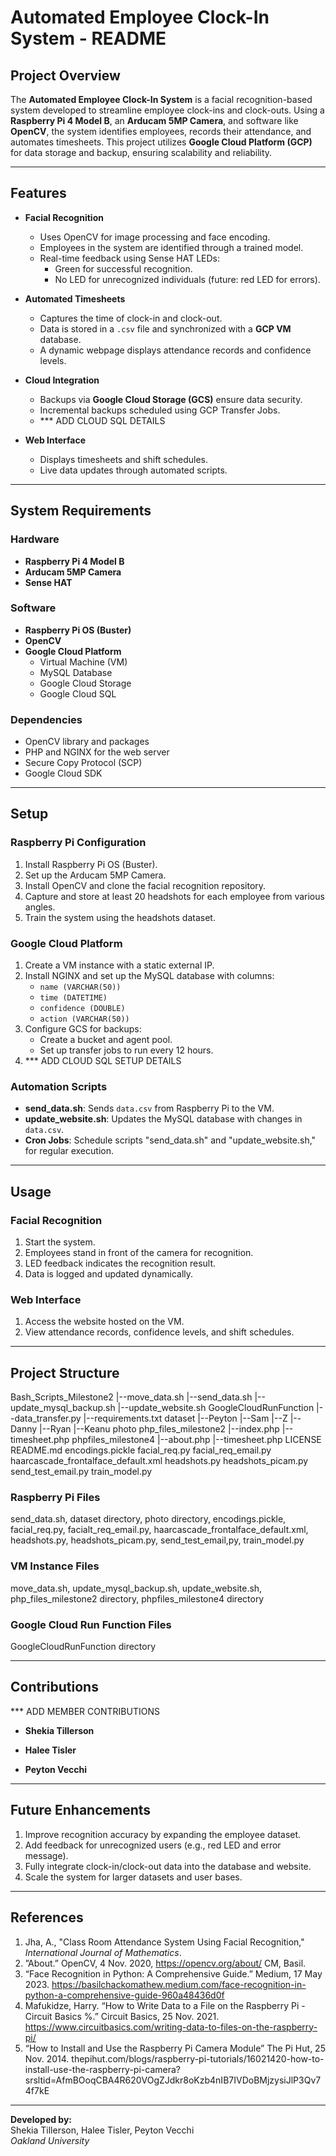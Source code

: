 # Automated Employee Clock-In System - README  

## Project Overview  
The **Automated Employee Clock-In System** is a facial recognition-based system developed to streamline employee clock-ins and clock-outs. Using a **Raspberry Pi 4 Model B**, an **Arducam 5MP Camera**, and software like **OpenCV**, the system identifies employees, records their attendance, and automates timesheets. This project utilizes **Google Cloud Platform (GCP)** for data storage and backup, ensuring scalability and reliability.

---

## Features  
- **Facial Recognition**  
  - Uses OpenCV for image processing and face encoding.  
  - Employees in the system are identified through a trained model.  
  - Real-time feedback using Sense HAT LEDs:  
    - Green for successful recognition.  
    - No LED for unrecognized individuals (future: red LED for errors).  

- **Automated Timesheets**  
  - Captures the time of clock-in and clock-out.  
  - Data is stored in a `.csv` file and synchronized with a **GCP VM** database.  
  - A dynamic webpage displays attendance records and confidence levels.  

- **Cloud Integration**  
  - Backups via **Google Cloud Storage (GCS)** ensure data security.  
  - Incremental backups scheduled using GCP Transfer Jobs.
  - *** ADD CLOUD SQL DETAILS

- **Web Interface**  
  - Displays timesheets and shift schedules.  
  - Live data updates through automated scripts.  

---

## System Requirements  

### Hardware  
- **Raspberry Pi 4 Model B**  
- **Arducam 5MP Camera**  
- **Sense HAT**  

### Software  
- **Raspberry Pi OS (Buster)**  
- **OpenCV**  
- **Google Cloud Platform**  
  - Virtual Machine (VM)  
  - MySQL Database  
  - Google Cloud Storage
  - Google Cloud SQL  

### Dependencies  
- OpenCV library and packages  
- PHP and NGINX for the web server  
- Secure Copy Protocol (SCP)  
- Google Cloud SDK  

---

## Setup  

### Raspberry Pi Configuration  
1. Install Raspberry Pi OS (Buster).  
2. Set up the Arducam 5MP Camera.  
3. Install OpenCV and clone the facial recognition repository.  
4. Capture and store at least 20 headshots for each employee from various angles.  
5. Train the system using the headshots dataset.  

### Google Cloud Platform  
1. Create a VM instance with a static external IP.  
2. Install NGINX and set up the MySQL database with columns:  
   - `name (VARCHAR(50))`  
   - `time (DATETIME)`  
   - `confidence (DOUBLE)`  
   - `action (VARCHAR(50))`  
3. Configure GCS for backups:  
   - Create a bucket and agent pool.  
   - Set up transfer jobs to run every 12 hours.
4. *** ADD CLOUD SQL SETUP DETAILS  

### Automation Scripts  
- **send_data.sh**: Sends `data.csv` from Raspberry Pi to the VM.  
- **update_website.sh**: Updates the MySQL database with changes in `data.csv`.  
- **Cron Jobs**: Schedule scripts "send_data.sh" and "update_website.sh," for regular execution.  

---

## Usage  

### Facial Recognition  
1. Start the system.  
2. Employees stand in front of the camera for recognition.  
3. LED feedback indicates the recognition result.  
4. Data is logged and updated dynamically.  

### Web Interface  
1. Access the website hosted on the VM.  
2. View attendance records, confidence levels, and shift schedules.  

---

## Project Structure

Bash_Scripts_Milestone2
|--move_data.sh
|--send_data.sh
|--update_mysql_backup.sh
|--update_website.sh
GoogleCloudRunFunction
|--data_transfer.py
|--requirements.txt
dataset
|--Peyton
|--Sam
|--Z
|--Danny
|--Ryan
|--Keanu
photo
php_files_milestone2
|--index.php
|--timesheet.php
phpfiles_milestone4
|--about.php
|--timesheet.php
LICENSE
README.md
encodings.pickle
facial_req.py
facial_req_email.py
haarcascade_frontalface_default.xml
headshots.py
headshots_picam.py
send_test_email.py
train_model.py

### Raspberry Pi Files
send_data.sh, dataset directory, photo directory, encodings.pickle, facial_req.py, facialt_req_email.py, haarcascade_frontalface_default.xml, headshots.py, headshots_picam.py, send_test_email,py, train_model.py

### VM Instance Files
move_data.sh, update_mysql_backup.sh, update_website.sh, php_files_milestone2 directory, phpfiles_milestone4 directory

### Google Cloud Run Function Files
GoogleCloudRunFunction directory

---

## Contributions  

*** ADD MEMBER CONTRIBUTIONS

- **Shekia Tillerson**  
   

- **Halee Tisler**  
   

- **Peyton Vecchi**  
   

---

## Future Enhancements  
1. Improve recognition accuracy by expanding the employee dataset.  
2. Add feedback for unrecognized users (e.g., red LED and error message).  
3. Fully integrate clock-in/clock-out data into the database and website.  
4. Scale the system for larger datasets and user bases.  

---

## References  
1. Jha, A., "Class Room Attendance System Using Facial Recognition," *International Journal of Mathematics*.  
2. ”About.” OpenCV, 4 Nov. 2020, https://opencv.org/about/ CM, Basil.
3. “Face Recognition in Python: A Comprehensive Guide.” Medium, 17 May 2023. https://basilchackomathew.medium.com/face-recognition-in-python-a-comprehensive-guide-960a48436d0f
4. Mafukidze, Harry. “How to Write Data to a File on the Raspberry Pi - Circuit Basics %.” Circuit Basics, 25 Nov. 2021. https://www.circuitbasics.com/writing-data-to-files-on-the-raspberry-pi/
5. “How to Install and Use the Raspberry Pi Camera Module” The Pi Hut, 25 Nov. 2014. thepihut.com/blogs/raspberry-pi-tutorials/16021420-how-to-install-use-the-raspberry-pi-camera?srsltid=AfmBOoqCBA4R620VOgZJdkr8oKzb4nIB7IVDoBMjzysiJlP3Qv74f7kE  

---  

**Developed by:**  
Shekia Tillerson, Halee Tisler, Peyton Vecchi  
*Oakland University*  

